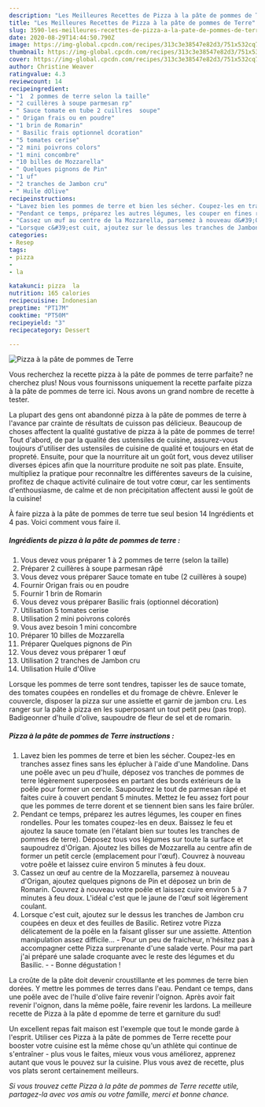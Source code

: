 ```yaml
---
description: "Les Meilleures Recettes de Pizza à la pâte de pommes de Terre"
title: "Les Meilleures Recettes de Pizza à la pâte de pommes de Terre"
slug: 3590-les-meilleures-recettes-de-pizza-a-la-pate-de-pommes-de-terre
date: 2020-08-29T14:44:50.790Z
image: https://img-global.cpcdn.com/recipes/313c3e38547e82d3/751x532cq70/pizza-a-la-pate-de-pommes-de-terre-photo-principale-de-la-recette.jpg
thumbnail: https://img-global.cpcdn.com/recipes/313c3e38547e82d3/751x532cq70/pizza-a-la-pate-de-pommes-de-terre-photo-principale-de-la-recette.jpg
cover: https://img-global.cpcdn.com/recipes/313c3e38547e82d3/751x532cq70/pizza-a-la-pate-de-pommes-de-terre-photo-principale-de-la-recette.jpg
author: Christine Weaver
ratingvalue: 4.3
reviewcount: 14
recipeingredient:
- "1  2 pommes de terre selon la taille"
- "2 cuillères à soupe parmesan rp"
- " Sauce tomate en tube 2 cuillres  soupe"
- " Origan frais ou en poudre"
- "1 brin de Romarin"
- " Basilic frais optionnel dcoration"
- "5 tomates cerise"
- "2 mini poivrons colors"
- "1 mini concombre"
- "10 billes de Mozzarella"
- " Quelques pignons de Pin"
- "1 uf"
- "2 tranches de Jambon cru"
- " Huile dOlive"
recipeinstructions:
- "Lavez bien les pommes de terre et bien les sécher. Coupez-les en tranches assez fines sans les éplucher à l&#39;aide d&#39;une Mandoline. Dans une poêle avec un peu d&#39;huile, déposez vos tranches de pommes de terre légèrement superposées en partant des bords extérieurs de la poêle pour former un cercle. Saupoudrez le tout de parmesan râpé et faites cuire à couvert pendant 5 minutes. Mettez le feu assez fort pour que les pommes de terre dorent et se tiennent bien sans les faire brûler."
- "Pendant ce temps, préparez les autres légumes, les couper en fines rondelles. Pour les tomates coupez-les en deux. Baissez le feu et ajoutez la sauce tomate (en l&#39;étalant bien sur toutes les tranches de pommes de terre). Déposez tous vos légumes sur toute la surface et saupoudrez d&#39;Origan. Ajoutez les billes de Mozzarella au centre afin de former un petit cercle (emplacement pour l&#39;œuf). Couvrez à nouveau votre poêle et laissez cuire environ 5 minutes à feu doux."
- "Cassez un œuf au centre de la Mozzarella, parsemez à nouveau d&#39;Origan, ajoutez quelques pignons de Pin et déposez un brin de Romarin. Couvrez à nouveau votre poêle et laissez cuire environ 5 à 7 minutes à feu doux. L&#39;idéal c&#39;est que le jaune de l&#39;œuf soit légèrement coulant."
- "Lorsque c&#39;est cuit, ajoutez sur le dessus les tranches de Jambon cru coupées en deux et des feuilles de Basilic. Retirez votre Pizza délicatement de la poêle en la faisant glisser sur une assiette. Attention manipulation assez difficile... Pour un peu de fraicheur, n&#39;hésitez pas à accompagner cette Pizza surprenante d&#39;une salade verte. Pour ma part j&#39;ai préparé une salade croquante avec le reste des légumes et du Basilic.  Bonne dégustation !"
categories:
- Resep
tags:
- pizza
- 
- la

katakunci: pizza  la 
nutrition: 165 calories
recipecuisine: Indonesian
preptime: "PT17M"
cooktime: "PT50M"
recipeyield: "3"
recipecategory: Dessert

---
```



![Pizza à la pâte de pommes de Terre](https://img-global.cpcdn.com/recipes/313c3e38547e82d3/751x532cq70/pizza-a-la-pate-de-pommes-de-terre-photo-principale-de-la-recette.jpg)

Vous recherchez la recette pizza à la pâte de pommes de terre parfaite? ne cherchez plus! Nous vous fournissons uniquement la recette parfaite pizza à la pâte de pommes de terre ici. Nous avons un grand nombre de recette à tester.

La plupart des gens ont abandonné pizza à la pâte de pommes de terre à l'avance par crainte de résultats de cuisson pas délicieux. Beaucoup de choses affectent la qualité gustative de pizza à la pâte de pommes de terre! Tout d'abord, de par la qualité des ustensiles de cuisine, assurez-vous toujours d'utiliser des ustensiles de cuisine de qualité et toujours en état de propreté. Ensuite, pour que la nourriture ait un goût fort, vous devez utiliser diverses épices afin que la nourriture produite ne soit pas plate. Ensuite, multipliez la pratique pour reconnaître les différentes saveurs de la cuisine, profitez de chaque activité culinaire de tout votre cœur, car les sentiments d'enthousiasme, de calme et de non précipitation affectent aussi le goût de la cuisine!

<!--inarticleads1-->

À faire pizza à la pâte de pommes de terre tue seul besion 14 Ingrédients et 4 pas. Voici comment vous faire il.

##### Ingrédients de pizza à la pâte de pommes de terre :

1. Vous devez vous préparer 1 à 2 pommes de terre (selon la taille)
1. Préparer 2 cuillères à soupe parmesan râpé
1. Vous devez vous préparer  Sauce tomate en tube (2 cuillères à soupe)
1. Fournir  Origan frais ou en poudre
1. Fournir 1 brin de Romarin
1. Vous devez vous préparer  Basilic frais (optionnel décoration)
1. Utilisation 5 tomates cerise
1. Utilisation 2 mini poivrons colorés
1. Vous avez besoin 1 mini concombre
1. Préparer 10 billes de Mozzarella
1. Préparer  Quelques pignons de Pin
1. Vous devez vous préparer 1 œuf
1. Utilisation 2 tranches de Jambon cru
1. Utilisation  Huile d&#39;Olive


Lorsque les pommes de terre sont tendres, tapisser les de sauce tomate, des tomates coupées en rondelles et du fromage de chèvre. Enlever le couvercle, disposer la pizza sur une assiette et garnir de jambon cru. Les ranger sur la pâte à pizza en les superposant un tout petit peu (pas trop). Badigeonner d&#39;huile d&#39;olive, saupoudre de fleur de sel et de romarin. 

<!--inarticleads2-->

##### Pizza à la pâte de pommes de Terre instructions :

1. Lavez bien les pommes de terre et bien les sécher. Coupez-les en tranches assez fines sans les éplucher à l&#39;aide d&#39;une Mandoline. Dans une poêle avec un peu d&#39;huile, déposez vos tranches de pommes de terre légèrement superposées en partant des bords extérieurs de la poêle pour former un cercle. Saupoudrez le tout de parmesan râpé et faites cuire à couvert pendant 5 minutes. Mettez le feu assez fort pour que les pommes de terre dorent et se tiennent bien sans les faire brûler.
1. Pendant ce temps, préparez les autres légumes, les couper en fines rondelles. Pour les tomates coupez-les en deux. Baissez le feu et ajoutez la sauce tomate (en l&#39;étalant bien sur toutes les tranches de pommes de terre). Déposez tous vos légumes sur toute la surface et saupoudrez d&#39;Origan. Ajoutez les billes de Mozzarella au centre afin de former un petit cercle (emplacement pour l&#39;œuf). Couvrez à nouveau votre poêle et laissez cuire environ 5 minutes à feu doux.
1. Cassez un œuf au centre de la Mozzarella, parsemez à nouveau d&#39;Origan, ajoutez quelques pignons de Pin et déposez un brin de Romarin. Couvrez à nouveau votre poêle et laissez cuire environ 5 à 7 minutes à feu doux. L&#39;idéal c&#39;est que le jaune de l&#39;œuf soit légèrement coulant.
1. Lorsque c&#39;est cuit, ajoutez sur le dessus les tranches de Jambon cru coupées en deux et des feuilles de Basilic. Retirez votre Pizza délicatement de la poêle en la faisant glisser sur une assiette. Attention manipulation assez difficile... - Pour un peu de fraicheur, n&#39;hésitez pas à accompagner cette Pizza surprenante d&#39;une salade verte. Pour ma part j&#39;ai préparé une salade croquante avec le reste des légumes et du Basilic. -  - Bonne dégustation !


La croûte de la pâte doit devenir croustillante et les pommes de terre bien dorées. Y mettre les pommes de terres dans l&#39;eau. Pendant ce temps, dans une poêle avec de l&#39;huile d&#39;olive faire revenir l&#39;oignon. Après avoir fait revenir l&#39;oignon, dans la même poêle, faire revenir les lardons. La meilleure recette de Pizza à la pâte d epomme de terre et garniture du sud! 

<!--inarticleads1-->

<p>
Un excellent repas fait maison est l'exemple que tout le monde garde à l'esprit. Utiliser ces Pizza à la pâte de pommes de Terre recette pour booster votre cuisine est la même chose qu'un athlète qui continue de s'entraîner - plus vous le faites, mieux vous vous améliorez, apprenez autant que vous le pouvez sur la cuisine. Plus vous avez de recette, plus vos plats seront certainement meilleurs.
</p>

<p>
<i>Si vous trouvez cette Pizza à la pâte de pommes de Terre recette utile, partagez-la avec vos amis ou votre famille, merci et bonne chance.</i>
</p>
